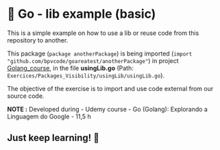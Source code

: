 # 🔵 Go - lib example (basic)

 
This is a simple example on how to use a lib or reuse code from this repository to another.

This package (`package anotherPackage`)  is being imported (`import "github.com/bpvcode/goareatest/anotherPackage"`) in project [Golang_course](https://github.com/bpvcode/Golang_course), in the file **usingLib.go** (Path: `Exercices/Packages_Visibility/usingLib/usingLib.go`).

The objective of the exercise is to import and use code external from our source code.

**NOTE :** Developed during - Udemy course - Go (Golang): Explorando a Linguagem do Google - 11,5 h
## Just keep learning! 🤟
